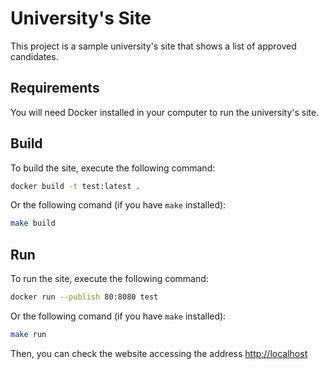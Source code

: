 # University's Site

This project is a sample university's site that shows a list of approved candidates.

## Requirements

You will need Docker installed in your computer to run the university's site.

## Build

To build the site, execute the following command:
```sh
docker build -t test:latest .
``` 

Or the following comand (if you have `make` installed):
```sh
make build
``` 

## Run

To run the site, execute the following command:
```sh
docker run --publish 80:8080 test
```

Or the following comand (if you have `make` installed):
```sh
make run
``` 

Then, you can check the website accessing the address [http://localhost](http://localhost)